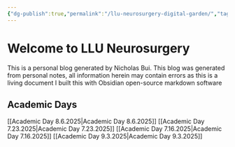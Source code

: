 ```yaml
---
{"dg-publish":true,"permalink":"/llu-neurosurgery-digital-garden/","tags":["gardenEntry"],"created":"2025-09-03T07:15:31.034-07:00","updated":"2025-09-03T10:16:52.245-07:00"}
---
```


# Welcome to LLU Neurosurgery

This is a personal blog generated by Nicholas Bui.
This blog was generated from personal notes, all information herein may contain errors as this is a living document
	I built this with Obsidian open-source markdown software


## Academic Days
[[Academic Day 8.6.2025\|Academic Day 8.6.2025]]
[[Academic Day 7.23.2025\|Academic Day 7.23.2025]]
[[Academic Day 7.16.2025\|Academic Day 7.16.2025]]
[[Academic Day 9.3.2025\|Academic Day 9.3.2025]]






